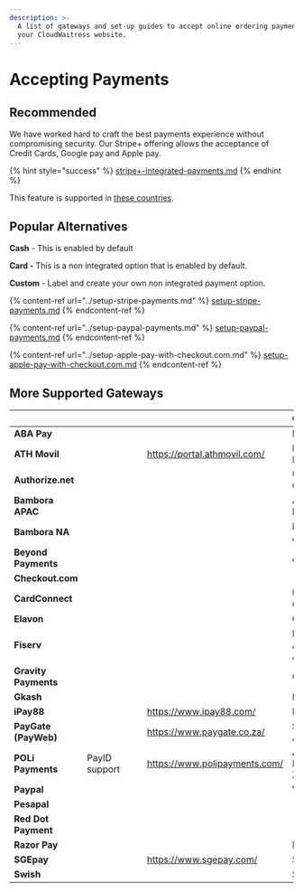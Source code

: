 ```yaml
---
description: >-
  A list of gateways and set-up guides to accept online ordering payments on
  your CloudWaitress website.
---
```


# Accepting Payments

## Recommended

We have worked hard to craft the best payments experience without compromising security. Our Stripe+ offering allows the acceptance of Credit Cards, Google pay and Apple pay.

{% hint style="success" %}
[stripe+-integrated-payments.md](../stripe+-integrated-payments.md "mention")
{% endhint %}

This feature is supported in [these countries](https://stripe.com/global).

## Popular Alternatives

**Cash** - This is enabled by default

**Card -** This is a non integrated option that is enabled by default.

**Custom** - Label and create your own non integrated payment option.

{% content-ref url="../setup-stripe-payments.md" %}
[setup-stripe-payments.md](../setup-stripe-payments.md)
{% endcontent-ref %}

{% content-ref url="../setup-paypal-payments.md" %}
[setup-paypal-payments.md](../setup-paypal-payments.md)
{% endcontent-ref %}

{% content-ref url="../setup-apple-pay-with-checkout.com.md" %}
[setup-apple-pay-with-checkout.com.md](../setup-apple-pay-with-checkout.com.md)
{% endcontent-ref %}

## More Supported Gateways

<table data-view="cards"><thead><tr><th></th><th></th><th data-type="files"></th><th data-type="content-ref"></th><th data-type="content-ref"></th><th>Countries</th></tr></thead><tbody><tr><td><strong>ABA Pay</strong></td><td></td><td></td><td></td><td></td><td>Indonesia</td></tr><tr><td><strong>ATH Movil</strong></td><td></td><td></td><td></td><td><a href="https://portal.athmovil.com/">https://portal.athmovil.com/</a></td><td>Puerto Rico</td></tr><tr><td><strong>Authorize.net</strong></td><td></td><td></td><td></td><td></td><td>USA, Canada</td></tr><tr><td><strong>Bambora APAC</strong></td><td></td><td></td><td></td><td></td><td>Asia Pacific</td></tr><tr><td><strong>Bambora NA</strong></td><td></td><td></td><td></td><td></td><td>North America</td></tr><tr><td><strong>Beyond Payments</strong></td><td></td><td></td><td></td><td></td><td>Australia</td></tr><tr><td><strong>Checkout.com</strong></td><td></td><td></td><td></td><td></td><td></td></tr><tr><td><strong>CardConnect</strong></td><td></td><td></td><td></td><td></td><td>USA, Canada</td></tr><tr><td><strong>Elavon</strong></td><td></td><td></td><td></td><td></td><td>Canada</td></tr><tr><td><strong>Fiserv</strong></td><td></td><td></td><td></td><td></td><td>North America, APAC</td></tr><tr><td><strong>Gravity Payments</strong></td><td></td><td></td><td></td><td></td><td>Canada</td></tr><tr><td><strong>Gkash</strong></td><td></td><td></td><td></td><td></td><td>Indonesia</td></tr><tr><td><strong>iPay88</strong></td><td></td><td></td><td></td><td><a href="https://www.ipay88.com/">https://www.ipay88.com/</a></td><td>Malaysia</td></tr><tr><td><strong>PayGate (PayWeb)</strong></td><td></td><td></td><td></td><td><a href="https://www.paygate.co.za/">https://www.paygate.co.za/</a></td><td>South Africa</td></tr><tr><td><strong>POLi Payments</strong></td><td>PayID support</td><td></td><td></td><td><a href="https://www.polipayments.com/">https://www.polipayments.com/</a></td><td>Australia, New Zealand</td></tr><tr><td><strong>Paypal</strong></td><td></td><td></td><td></td><td></td><td>Various</td></tr><tr><td><strong>Pesapal</strong></td><td></td><td></td><td></td><td></td><td></td></tr><tr><td><strong>Red Dot Payment</strong></td><td></td><td></td><td></td><td></td><td></td></tr><tr><td><strong>Razor Pay</strong></td><td></td><td></td><td></td><td></td><td>India</td></tr><tr><td><strong>SGEpay</strong></td><td></td><td></td><td></td><td><a href="https://www.sgepay.com/">https://www.sgepay.com/</a></td><td>Singapore</td></tr><tr><td><strong>Swish</strong></td><td></td><td></td><td></td><td></td><td>Sweden</td></tr></tbody></table>

